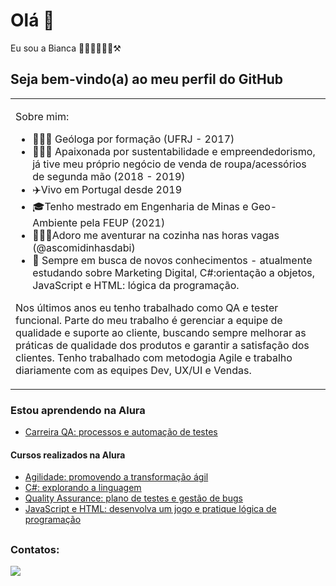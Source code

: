 # Olá  👋 

Eu sou a Bianca 👩🏻‍🔬👩🏻‍💻⚒️ 

## Seja bem-vindo(a) ao meu perfil do GitHub

<p align="right">
<table width="100%">
<tr><td valign="top" width="50%">
  
Sobre mim:
- 👩🏻‍🎓 Geóloga por formação (UFRJ - 2017)
- 👩🏻‍💼 Apaixonada por sustentabilidade e empreendedorismo, já tive meu próprio negócio de venda de roupa/acessórios de segunda mão (2018 - 2019)
- ✈️Vivo em Portugal desde 2019
- 🎓Tenho mestrado em Engenharia de Minas e Geo-Ambiente pela FEUP (2021)
- 👩🏻‍🍳Adoro me aventurar na cozinha nas horas vagas (@ascomidinhasdabi)
- 📘 Sempre em busca de novos conhecimentos - atualmente estudando sobre Marketing Digital, C#:orientação a objetos, JavaScript e HTML: lógica da programação.


Nos últimos anos eu tenho trabalhado como QA e tester funcional. Parte do meu trabalho é gerenciar a equipe de qualidade e suporte ao cliente, buscando sempre melhorar as práticas de qualidade dos produtos e garantir a satisfação dos clientes. Tenho trabalhado com metodogia Agile e trabalho diariamente com as equipes Dev, UX/UI e Vendas. 

</td></tr>
</table>
</p>


### Estou aprendendo na Alura 

- [Carreira QA: processos e automação de testes](https://cursos.alura.com.br/formacao-carreira-tester-qa)
  
#### Cursos realizados na Alura 
- [Agilidade: promovendo a transformação ágil](https://cursos.alura.com.br/course/fundamentos-agilidade)
- [C#: explorando a linguagem](https://cursos.alura.com.br/course/fundamentos-agilidade](https://cursos.alura.com.br/course/csharp-iniciando-linguagem)https://cursos.alura.com.br/course/csharp-iniciando-linguagem)
- [Quality Assurance: plano de testes e gestão de bugs](https://cursos.alura.com.br/course/fundamentos-agilidade](https://cursos.alura.com.br/course/quality-assurance-plano-testes-gestao-bugs)https://cursos.alura.com.br/course/quality-assurance-plano-testes-gestao-bugs)
- [JavaScript e HTML: desenvolva um jogo e pratique lógica de programação](https://cursos.alura.com.br/course/fundamentos-agilidade](https://cursos.alura.com.br/course/logica-programacao-javascript-html)https://cursos.alura.com.br/course/logica-programacao-javascript-html)

##
### Contatos:
 <div>
<div align="left"> 
  <a href="https://www.linkedin.com/in/biancasaraiva/" target="_blank"><img src="https://img.shields.io/badge/-LinkedIn-%230077B5?style=for-the-badge&logo=linkedin&logoColor=white" target="_blank"></a> 
</div>
 </div>
 
## 
